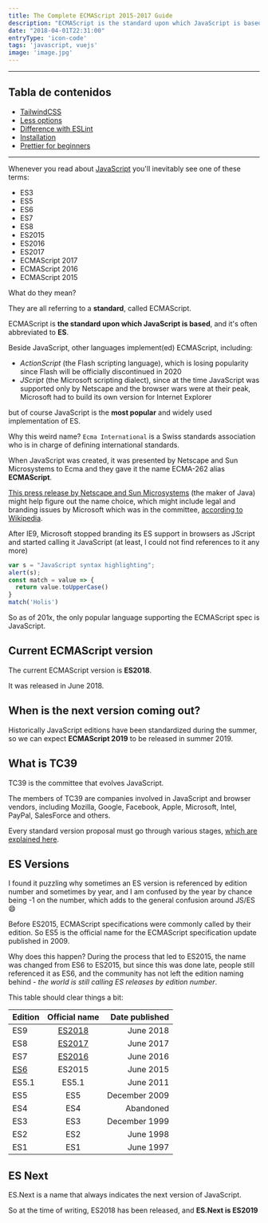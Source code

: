 ```yaml
---
title: The Complete ECMAScript 2015-2017 Guide
description: "ECMAScript is the standard upon which JavaScript is based, and it's often abbreviated to ES. Discover everything about ECMAScript, and the latest features added in ES6, 7, 8."
date: "2018-04-01T22:31:00"
entryType: 'icon-code'
tags: 'javascript, vuejs'
image: 'image.jpg'
---
```


___

## Tabla de contenidos
* [TailwindCSS](#-tailwindcss)
* [Less options](#less-options)
* [Difference with ESLint](#difference-with-eslint)
* [Installation](#installation)
* [Prettier for beginners](#prettier-for-beginners)

___


Whenever you read about [JavaScript](/javascript/) you'll inevitably see one of these terms:

- ES3
- ES5
- ES6
- ES7
- ES8
- ES2015
- ES2016
- ES2017
- ECMAScript 2017
- ECMAScript 2016
- ECMAScript 2015

What do they mean?

They are all referring to a **standard**, called ECMAScript.

ECMAScript is **the standard upon which JavaScript is based**, and it's often abbreviated to **ES**.

Beside JavaScript, other languages implement(ed) ECMAScript, including:

- _ActionScript_ (the Flash scripting language), which is losing popularity since Flash will be officially discontinued in 2020
- _JScript_ (the Microsoft scripting dialect), since at the time JavaScript was supported only by Netscape and the browser wars were at their peak, Microsoft had to build its own version for Internet Explorer

but of course JavaScript is the **most popular** and widely used implementation of ES.

Why this weird name? `Ecma International` is a Swiss standards association who is in charge of defining international standards.

When JavaScript was created, it was presented by Netscape and Sun Microsystems to Ecma and they gave it the name ECMA-262 alias **ECMAScript**.

[This press release by Netscape and Sun Microsystems](https://web.archive.org/web/20070916144913/http://wp.netscape.com/newsref/pr/newsrelease67.html) (the maker of Java) might help figure out the name choice, which might include legal and branding issues by Microsoft which was in the committee, [according to Wikipedia](https://en.wikipedia.org/wiki/ECMAScript).

After IE9, Microsoft stopped branding its ES support in browsers as JScript and started calling it JavaScript (at least, I could not find references to it any more)

```javascript
var s = "JavaScript syntax highlighting";
alert(s);
const match = value => {
  return value.toUpperCase()
}
match('Holis')
```

So as of 201x, the only popular language supporting the ECMAScript spec is JavaScript.

## Current ECMAScript version

The current ECMAScript version is **ES2018**.

It was released in June 2018.

## When is the next version coming out?

Historically JavaScript editions have been standardized during the summer, so we can expect **ECMAScript 2019** to be released in summer 2019.

## What is TC39

TC39 is the committee that evolves JavaScript.

The members of TC39 are companies involved in JavaScript and browser vendors, including Mozilla, Google, Facebook, Apple, Microsoft, Intel, PayPal, SalesForce and others.

Every standard version proposal must go through various stages, [which are explained here](https://tc39.github.io/process-document/).

## ES Versions

I found it puzzling why sometimes an ES version is referenced by edition number and sometimes by year, and I am confused by the year by chance being -1 on the number, which adds to the general confusion around JS/ES 😄

Before ES2015, ECMAScript specifications were commonly called by their edition. So ES5 is the official name for the ECMAScript specification update published in 2009.

Why does this happen? During the process that led to ES2015, the name was changed from ES6 to ES2015, but since this was done late, people still referenced it as ES6, and the community has not left the edition naming behind - _the world is still calling ES releases by edition number_.

This table should clear things a bit:

| Edition      |   Official name    | Date published |
| ------------ | :----------------: | -------------: |
| ES9          | [ES2018](/es2018/) |      June 2018 |
| ES8          | [ES2017](/es2017/) |      June 2017 |
| ES7          | [ES2016](/es2016/) |      June 2016 |
| [ES6](/es6/) |       ES2015       |      June 2015 |
| ES5.1        |       ES5.1        |      June 2011 |
| ES5          |        ES5         |  December 2009 |
| ES4          |        ES4         |      Abandoned |
| ES3          |        ES3         |  December 1999 |
| ES2          |        ES2         |      June 1998 |
| ES1          |        ES1         |      June 1997 |

## ES Next

ES.Next is a name that always indicates the next version of JavaScript.

So at the time of writing, ES2018 has been released, and **ES.Next is ES2019**